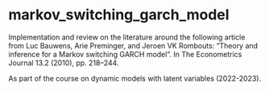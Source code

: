 # markov_switching_garch_model
Implementation and review on the literature around the following article from Luc Bauwens, Arie Preminger, and Jeroen VK Rombouts: “Theory and inference for a Markov switching GARCH model”. In The Econometrics Journal 13.2 (2010), pp. 218–244.   

As part of the course on dynamic models with latent variables (2022-2023).
